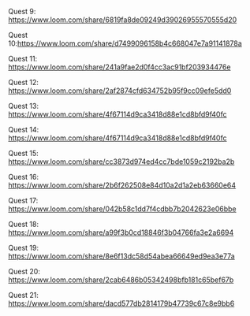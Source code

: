 Quest 9: https://www.loom.com/share/6819fa8de09249d39026955570555d20

Quest 10:https://www.loom.com/share/d7499096158b4c668047e7a91141878a

Quest 11: https://www.loom.com/share/241a9fae2d0f4cc3ac91bf203934476e

Quest 12: https://www.loom.com/share/2af2874cfd634752b95f9cc09efe5dd0

Quest 13: https://www.loom.com/share/4f67114d9ca3418d88e1cd8bfd9f40fc

Quest 14: https://www.loom.com/share/4f67114d9ca3418d88e1cd8bfd9f40fc

Quest 15: https://www.loom.com/share/cc3873d974ed4cc7bde1059c2192ba2b

Quest 16: https://www.loom.com/share/2b6f262508e84d10a2d1a2eb63660e64

Quest 17: https://www.loom.com/share/042b58c1dd7f4cdbb7b2042623e06bbe

Quest 18: https://www.loom.com/share/a99f3b0cd18846f3b04766fa3e2a6694

Quest 19: https://www.loom.com/share/8e6f13dc58d54abea66649ed9ea3e77a

Quest 20: https://www.loom.com/share/2cab6486b05342498bfb181c65bef67b

Quest 21: https://www.loom.com/share/dacd577db2814179b47739c67c8e9bb6